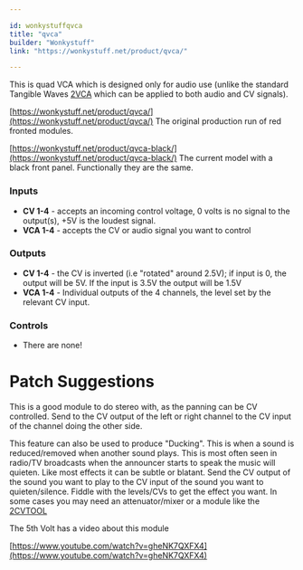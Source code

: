 ```yaml
---

id: wonkystuffqvca
title: "qvca"
builder: "Wonkystuff"
link: "https://wonkystuff.net/product/qvca/"

---
```


This is quad VCA which is designed only for audio use (unlike the standard Tangible Waves [2VCA](https://wiki.aemodular.com/pmwiki.php/AeManual/2VCA) which can be applied to both audio and CV signals).

[https://wonkystuff.net/product/qvca/](https://wonkystuff.net/product/qvca/) The original production run of red fronted modules.

[https://wonkystuff.net/product/qvca-black/](https://wonkystuff.net/product/qvca-black/) The current model with a black front panel. Functionally they are the same.

### Inputs

*   **CV 1-4** - accepts an incoming control voltage, 0 volts is no signal to the output(s), +5V is the loudest signal.
*   **VCA 1-4** - accepts the CV or audio signal you want to control

### Outputs

*   **CV 1-4** - the CV is inverted (i.e "rotated" around 2.5V); if input is 0, the output will be 5V. If the input is 3.5V the output will be 1.5V
*   **VCA 1-4** - Individual outputs of the 4 channels, the level set by the relevant CV input.

### Controls

*   There are none!

Patch Suggestions
=================

This is a good module to do stereo with, as the panning can be CV controlled. Send to the CV output of the left or right channel to the CV input of the channel doing the other side.

This feature can also be used to produce "Ducking". This is when a sound is reduced/removed when another sound plays. This is most often seen in radio/TV broadcasts when the announcer starts to speak the music will quieten. Like most effects it can be subtle or blatant. Send the CV output of the sound you want to play to the CV input of the sound you want to quieten/silence. Fiddle with the levels/CVs to get the effect you want. In some cases you may need an attenuator/mixer or a module like the [2CVTOOL](https://wiki.aemodular.com/pmwiki.php/AeManual/2CVTOOL)

The 5th Volt has a video about this module

[https://www.youtube.com/watch?v=gheNK7QXFX4](https://www.youtube.com/watch?v=gheNK7QXFX4)



